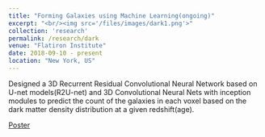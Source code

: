 ```yaml
---
title: "Forming Galaxies using Machine Learning(ongoing)"
excerpt: "<br/><img src='/files/images/dark1.png'>"
collection: 'research'
permalink: /research/dark
venue: "Flatiron Institute"
date: 2018-09-10 - present
location: "New York, US"
---
```

Designed a 3D Recurrent Residual Convolutional Neural Network based on U-net models(R2U-net) and 3D Convolutional Neural Nets with inception modules to predict the count of the galaxies in each voxel based on the dark matter density distribution at a given redshift(age).


[Poster](http://yueqiusun.github.io/files/1006_poster.pdf)
<!--
[Forming Galaxies using Machine Learning] (http://yueqiusun.github.io/files/Forming Galaxies using Machine Learning.pdf)
-->



